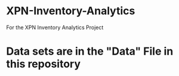 # XPN-Inventory-Analytics
For the XPN Inventory Analytics Project

# Data sets are in the "Data" File in this repository
